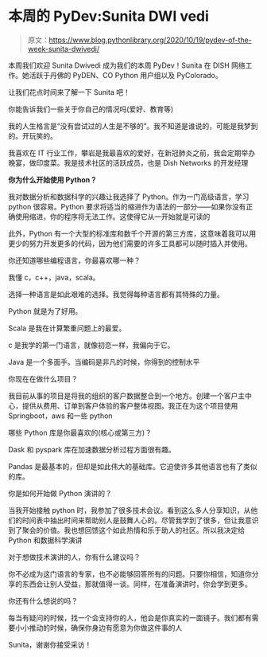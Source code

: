 # 本周的 PyDev:Sunita DWI vedi

> 原文：<https://www.blog.pythonlibrary.org/2020/10/19/pydev-of-the-week-sunita-dwivedi/>

本周我们欢迎 Sunita Dwivedi 成为我们的本周 PyDev！Sunita 在 DISH 网络工作。她活跃于丹佛的 PyDEN、CO Python 用户组以及 PyColorado。

让我们花点时间来了解一下 Sunita 吧！

你能告诉我们一些关于你自己的情况吗(爱好、教育等)

我的人生格言是“没有尝试过的人生是不够的”。我不知道是谁说的，可能是我梦到的。开玩笑的。

我喜欢在 IT 行业工作，攀岩是我最喜欢的爱好，在新冠肺炎之前，我会定期举办晚宴，做印度菜。我是技术社区的活跃成员，也是 Dish Networks 的开发经理

**你为什么开始使用 Python？**

我对数据分析和数据科学的兴趣让我选择了 Python。作为一门高级语言，学习 python 很容易。Python 要求将适当的缩进作为语法的一部分——如果你没有正确使用缩进，你的程序将无法工作。这使得它从一开始就是可读的

此外，Python 有一个大型的标准库和数千个开源的第三方库，这意味着我可以用更少的努力开发更多的代码，因为他们需要的许多工具都可以随时插入并使用。

你还知道哪些编程语言，你最喜欢哪一种？

我懂 c，c++，java，scala。

选择一种语言是如此艰难的选择。我觉得每种语言都有其特殊的力量。

Python 就是为了好用。

Scala 是我在计算繁重问题上的最爱。

c 是我学的第一门语言，就像初恋一样，我偏向于它。

Java 是一个多面手。当编码是非凡的时候，你得到的控制水平

你现在在做什么项目？

我目前从事的项目是将我的组织的客户数据整合到一个地方。创建一个客户主中心，提供从费用、订单到客户体验的客户整体视图。我正在为这个项目使用 Springboot，aws 和一些 python

哪些 Python 库是你最喜欢的(核心或第三方)？

Dask 和 pyspark 库在加速数据分析过程方面很有趣。

Pandas 是最基本的，但却是如此伟大的基础库。它迫使许多其他语言也有了类似的库。

你是如何开始做 Python 演讲的？

当我开始接触 python 时，我参加了很多技术会议。看到这么多人分享知识，从他们的时间表中抽出时间来帮助别人是鼓舞人心的。尽管我学到了很多，但让我意识到了聚会的价值。我也想回馈这个如此热情和乐于助人的社区。所以我决定给 Python 和数据科学演讲

对于想做技术演讲的人，你有什么建议吗？

你不必成为这门语言的专家，也不必能够回答所有的问题。只要你相信，知道你分享的东西会让别人受益，那就值得一谈。同样，在准备演讲时，你会学到更多。

你还有什么想说的吗？

每当有疑问的时候，找一个会支持你的人，他会是你真实的一面镜子。我们都有需要小小推动的时候，确保你身边有愿意为你做这件事的人

Sunita，谢谢你接受采访！